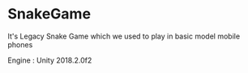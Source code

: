 # SnakeGame

It's Legacy Snake Game which we used to play in basic model mobile phones

Engine  : Unity 2018.2.0f2
